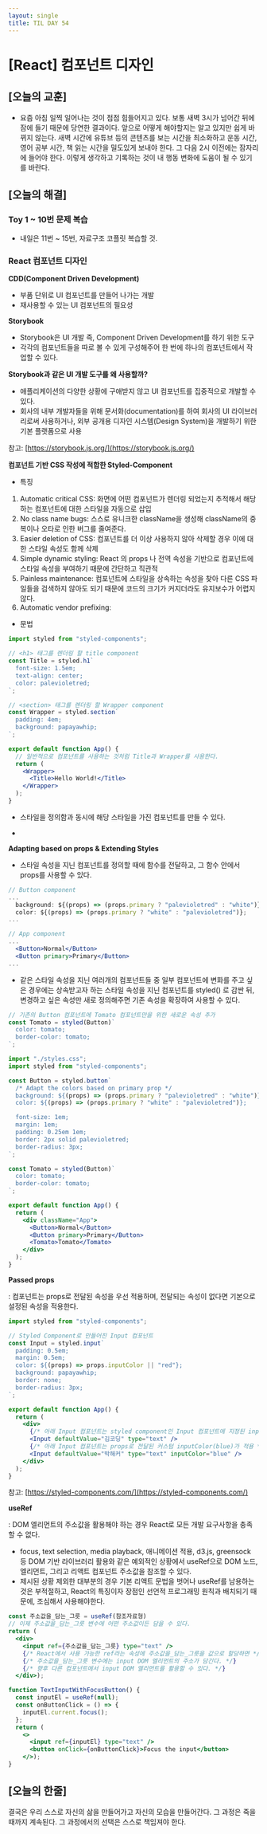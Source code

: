 ```yaml
---
layout: single
title: TIL DAY 54
---
```

# [React] 컴포넌트 디자인

## [오늘의 교훈]

- 요즘 아침 일찍 일어나는 것이 점점 힘들어지고 있다. 보통 새벽 3시가 넘어간 뒤에 잠에 들기 때문에 당연한 결과이다. 앞으로 어떻게 해야할지는 알고 있지만 쉽게 바뀌지 않는다. 새벽 시간에 유튜브 등의 콘텐츠를 보는 시간을 최소화하고 운동 시간, 영어 공부 시간, 책 읽는 시간을 밀도있게 보내야 한다. 그 다음 2시 이전에는 잠자리에 들어야 한다. 이렇게 생각하고 기록하는 것이 내 행동 변화에 도움이 될 수 있기를 바란다.

## [오늘의 해결]

### Toy 1 ~ 10번 문제 복습

- 내일은 11번 ~ 15번, 자료구조 코플릿 복습할 것.

### React 컴포넌트 디자인

**CDD(Component Driven Development)**

- 부품 단위로 UI 컴포넌트를 만들어 나가는 개발
- 재사용할 수 있는 UI 컴포넌트의 필요성

**Storybook**

- Storybook은 UI 개발 즉, Component Driven Development를 하기 위한 도구
- 각각의 컴포넌트들을 따로 볼 수 있게 구성해주어 한 번에 하나의 컴포넌트에서 작업할 수 있다.

**Storybook과 같은 UI 개발 도구를 왜 사용할까?**

- 애플리케이션의 다양한 상황에 구애받지 않고 UI 컴포넌트를 집중적으로 개발할 수 있다.
- 회사의 내부 개발자들을 위해 문서화(documentation)를 하여 회사의 UI 라이브러리로써 사용하거나,
외부 공개용 디자인 시스템(Design System)을 개발하기 위한 기본 플랫폼으로 사용

참고: [https://storybook.js.org/](https://storybook.js.org/)

**컴포넌트 기반 CSS 작성에 적합한 Styled-Component**

- 특징
1. Automatic critical CSS: 화면에 어떤 컴포넌트가 렌더링 되었는지 추적해서 해당하는 컴포넌트에 대한 스타일을 자동으로 삽입
2. No class name bugs: 스스로 유니크한 className을 생성해 className의 중복이나 오타로 인한 버그를 줄여준다.
3. Easier deletion of CSS: 컴포넌트를 더 이상 사용하지 않아 삭제할 경우 이에 대한 스타일 속성도 함께 삭제
4. Simple dynamic styling: React 의 props 나 전역 속성을 기반으로 컴포넌트에 스타일 속성을 부여하기 때문에 간단하고 직관적
5. Painless maintenance: 컴포넌트에 스타일을 상속하는 속성을 찾아 다른 CSS 파일들을 검색하지 않아도 되기 때문에 코드의 크기가 커지더라도 유지보수가 어렵지 않다.
6. Automatic vendor prefixing: 

- 문법

```jsx
import styled from "styled-components";

// <h1> 태그를 렌더링 할 title component
const Title = styled.h1`
  font-size: 1.5em;
  text-align: center;
  color: palevioletred;
`;

// <section> 태그를 렌더링 할 Wrapper component
const Wrapper = styled.section`
  padding: 4em;
  background: papayawhip;
`;

export default function App() {
  // 일반적으로 컴포넌트를 사용하는 것처럼 Title과 Wrapper를 사용한다.
  return (
    <Wrapper>
      <Title>Hello World!</Title>
    </Wrapper>
  );
}
```

- 스타일을 정의함과 동시에 해당 스타일을 가진 컴포넌트를 만들 수 있다.
- ```` tagged template literals ES6 문법을 사용한다.

**Adapting based on props & Extending Styles**

- 스타일 속성을 지닌 컴포넌트를 정의할 때에 함수를 전달하고, 그 함수 안에서 props를 사용할 수 있다.

```jsx
// Button component
...
  background: ${(props) => (props.primary ? "palevioletred" : "white")};
  color: ${(props) => (props.primary ? "white" : "palevioletred")};
...

// App component
...
  <Button>Normal</Button>
  <Button primary>Primary</Button>
...
```

- 같은 스타일 속성을 지닌 여러개의 컴포넌트들 중 일부 컴포넌트에 변화를 주고 싶은 경우에는 상속받고자 하는 스타일 속성을 지닌 컴포넌트를 styled() 로 감싼 뒤, 변경하고 싶은 속성만 새로 정의해주면 기존 속성을 확장하여 사용할 수 있다.

```jsx
// 기존의 Button 컴포넌트에 Tomato 컴포넌트만을 위한 새로운 속성 추가
const Tomato = styled(Button)`
  color: tomato;
  border-color: tomato;
`;
```

```jsx
import "./styles.css";
import styled from "styled-components";

const Button = styled.button`
  /* Adapt the colors based on primary prop */
  background: ${(props) => (props.primary ? "palevioletred" : "white")};
  color: ${(props) => (props.primary ? "white" : "palevioletred")};

  font-size: 1em;
  margin: 1em;
  padding: 0.25em 1em;
  border: 2px solid palevioletred;
  border-radius: 3px;
`;

const Tomato = styled(Button)`
  color: tomato;
  border-color: tomato;
`;

export default function App() {
  return (
    <div className="App">
      <Button>Normal</Button>
      <Button primary>Primary</Button>
      <Tomato>Tomato</Tomato>
    </div>
  );
}
```

**Passed props**

: 컴포넌트는 props로 전달된 속성을 우선 적용하며, 전달되는 속성이 없다면 기본으로 설정된 속성을 적용한다. 

```jsx
import styled from "styled-components";

// Styled Component로 만들어진 Input 컴포넌트
const Input = styled.input`
  padding: 0.5em;
  margin: 0.5em;
  color: ${(props) => props.inputColor || "red"};
  background: papayawhip;
  border: none;
  border-radius: 3px;
`;

export default function App() {
  return (
    <div>
      {/* 아래 Input 컴포넌트는 styled component인 Input 컴포넌트에 지정된 inputColor(red)가 적용 */}
      <Input defaultValue="김코딩" type="text" />
      {/* 아래 Input 컴포넌트는 props로 전달된 커스텀 inputColor(blue)가 적용 */}
      <Input defaultValue="박해커" type="text" inputColor="blue" />
    </div>
  );
}
```

참고: [https://styled-components.com/](https://styled-components.com/)

**useRef**

: DOM 엘리먼트의 주소값을 활용해야 하는 경우 React로 모든 개발 요구사항을 충족할 수 없다.

- focus, text selection, media playback, 애니메이션 적용, d3.js, greensock 등 DOM 기반 라이브러리 활용와 같은 예외적인 상황에서 useRef으로 DOM 노드, 엘리먼트, 그리고 리액트 컴포넌트 주소값을 참조할 수 있다.
- 제시된 상황 제외한 대부분의 경우 기본 리액트 문법을 벗어나 useRef를 남용하는 것은 부적절하고, React의 특징이자 장점인 선언적 프로그래밍 원칙과 배치되기 때문에, 조심해서 사용해야한다.

```jsx
const 주소값을_담는_그릇 = useRef(참조자료형)
// 이제 주소값을_담는_그릇 변수에 어떤 주소값이든 담을 수 있다.
return (
  <div>
    <input ref={주소값을_담는_그릇} type="text" />
    {/* React에서 사용 가능한 ref라는 속성에 주소값을_담는_그릇을 값으로 할당하면 */}
    {/* 주소값을_담는_그릇 변수에는 input DOM 엘리먼트의 주소가 담긴다. */}
    {/* 향후 다른 컴포넌트에서 input DOM 엘리먼트를 활용할 수 있다. */}
  </div>);
```

```jsx
function TextInputWithFocusButton() {
  const inputEl = useRef(null);
  const onButtonClick = () => {
    inputEl.current.focus();
  };
  return (
    <>
      <input ref={inputEl} type="text" />
      <button onClick={onButtonClick}>Focus the input</button>
    </>);
}
```

## [오늘의 한줄]

결국은 우리 스스로 자신의 삶을 만들어가고 자신의 모습을 만들어간다. 그 과정은 죽을 때까지 계속된다. 그 과정에서의 선택은 스스로 책임져야 한다.
